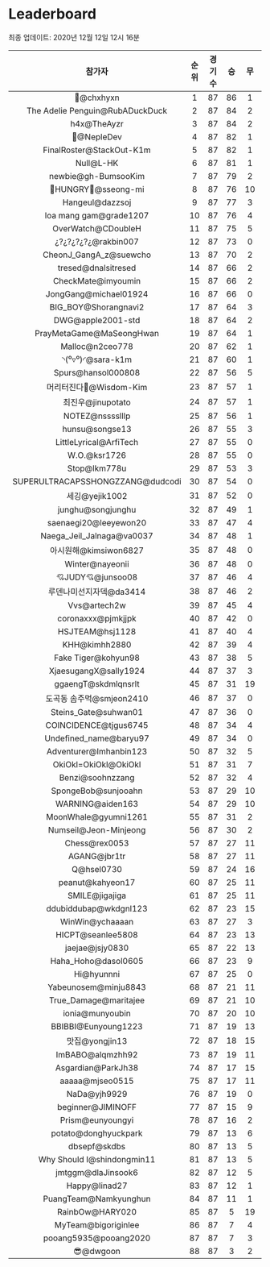 # Leaderboard
최종 업데이트: 2020년 12월 12일 12시 16분




| 참가자 | 순위 | 경기수 | 승 | 무 | 패 | 승점 |
|:---:|:---:|:---:|:---:|:---:|:---:|:---:|
| 👑@chxhyxn | 1 | 87 | 86 | 1 | 0 | 259 |
| The Adelie Penguin@RubADuckDuck | 2 | 87 | 84 | 2 | 1 | 254 |
| h4x@TheAyzr | 3 | 87 | 84 | 2 | 1 | 254 |
| 🥈@NepleDev | 4 | 87 | 82 | 1 | 4 | 247 |
| FinalRoster@StackOut-K1m | 5 | 87 | 82 | 1 | 4 | 247 |
| Null@L-HK | 6 | 87 | 81 | 1 | 5 | 244 |
| newbie@gh-BumsooKim | 7 | 87 | 79 | 2 | 6 | 239 |
| 🍗HUNGRY🍗@sseong-mi | 8 | 87 | 76 | 10 | 1 | 238 |
| Hangeul@dazzsoj | 9 | 87 | 77 | 3 | 7 | 234 |
| loa mang gam@grade1207 | 10 | 87 | 76 | 4 | 7 | 232 |
| OverWatch@CDoubleH | 11 | 87 | 75 | 5 | 7 | 230 |
| ¿?¿?¿?¿?¿@rakbin007 | 12 | 87 | 73 | 0 | 14 | 219 |
| CheonJ_GangA_z@suewcho | 13 | 87 | 70 | 2 | 15 | 212 |
| tresed@dnalsitresed | 14 | 87 | 66 | 2 | 19 | 200 |
| CheckMate@imyoumin | 15 | 87 | 66 | 2 | 19 | 200 |
| JongGang@michael01924 | 16 | 87 | 66 | 0 | 21 | 198 |
| BIG_BOY@Shorangnavi2 | 17 | 87 | 64 | 3 | 20 | 195 |
| DWG@apple2001-std | 18 | 87 | 64 | 2 | 21 | 194 |
| PrayMetaGame@MaSeongHwan | 19 | 87 | 64 | 1 | 22 | 193 |
| Malloc@n2ceo778 | 20 | 87 | 62 | 1 | 24 | 187 |
| ◝(⁰▿⁰)◜@sara-k1m | 21 | 87 | 60 | 1 | 26 | 181 |
| Spurs@hansol000808 | 22 | 87 | 56 | 5 | 26 | 173 |
| 머리터진다🤯@Wisdom-Kim | 23 | 87 | 57 | 1 | 29 | 172 |
| 최진우@jinupotato | 24 | 87 | 57 | 1 | 29 | 172 |
| NOTEZ@nsssslllp | 25 | 87 | 56 | 1 | 30 | 169 |
| hunsu@songse13 | 26 | 87 | 55 | 3 | 29 | 168 |
| LittleLyrical@ArfiTech | 27 | 87 | 55 | 0 | 32 | 165 |
| W.O.@ksr1726 | 28 | 87 | 55 | 0 | 32 | 165 |
| Stop@lkm778u | 29 | 87 | 53 | 3 | 31 | 162 |
| SUPERULTRACAPSSHONGZZANG@dudcodi | 30 | 87 | 54 | 0 | 33 | 162 |
| 세깅@yejik1002 | 31 | 87 | 52 | 0 | 35 | 156 |
| junghu@songjunghu | 32 | 87 | 49 | 1 | 37 | 148 |
| saenaegi20@leeyewon20 | 33 | 87 | 47 | 4 | 36 | 145 |
| Naega_Jeil_Jalnaga@va0037 | 34 | 87 | 48 | 1 | 38 | 145 |
| 아시원해@kimsiwon6827 | 35 | 87 | 48 | 0 | 39 | 144 |
| Winter@nayeonii | 36 | 87 | 48 | 0 | 39 | 144 |
| 💘JUDY💘@junsoo08 | 37 | 87 | 46 | 4 | 37 | 142 |
| 루덴나미선지자덱@da3414 | 38 | 87 | 46 | 2 | 39 | 140 |
| Vvs@artech2w | 39 | 87 | 45 | 4 | 38 | 139 |
| coronaxxx@pjmkjjpk | 40 | 87 | 42 | 0 | 45 | 126 |
| HSJTEAM@hsj1128 | 41 | 87 | 40 | 4 | 43 | 124 |
| KHH@kimhh2880 | 42 | 87 | 39 | 4 | 44 | 121 |
| Fake Tiger@kohyun98 | 43 | 87 | 38 | 5 | 44 | 119 |
| XjaesugangX@sally1924 | 44 | 87 | 37 | 3 | 47 | 114 |
| ggaengT@skdmlqnsrlt | 45 | 87 | 31 | 19 | 37 | 112 |
| 도곡동 솜주먹@smjeon2410 | 46 | 87 | 37 | 0 | 50 | 111 |
| Steins_Gate@suhwan01 | 47 | 87 | 36 | 0 | 51 | 108 |
| COINCIDENCE@tjgus6745 | 48 | 87 | 34 | 4 | 49 | 106 |
| Undefined_name@baryu97 | 49 | 87 | 34 | 0 | 53 | 102 |
| Adventurer@Imhanbin123 | 50 | 87 | 32 | 5 | 50 | 101 |
| OkiOkl=OkiOkl@OkiOkl | 51 | 87 | 31 | 7 | 49 | 100 |
| Benzi@soohnzzang | 52 | 87 | 32 | 4 | 51 | 100 |
| SpongeBob@sunjooahn | 53 | 87 | 29 | 10 | 48 | 97 |
| WARNING@aiden163 | 54 | 87 | 29 | 10 | 48 | 97 |
| MoonWhale@gyumni1261 | 55 | 87 | 31 | 2 | 54 | 95 |
| Numseil@Jeon-Minjeong | 56 | 87 | 30 | 2 | 55 | 92 |
| Chess@rex0053 | 57 | 87 | 27 | 11 | 49 | 92 |
| AGANG@jbr1tr | 58 | 87 | 27 | 11 | 49 | 92 |
| Q@hsel0730 | 59 | 87 | 24 | 16 | 47 | 88 |
| peanut@kahyeon17 | 60 | 87 | 25 | 11 | 51 | 86 |
| SMILE@jigajiga | 61 | 87 | 25 | 11 | 51 | 86 |
| ddubiddubap@wkdgnl123 | 62 | 87 | 23 | 15 | 49 | 84 |
| WinWin@ychaaaan | 63 | 87 | 27 | 3 | 57 | 84 |
| HICPT@seanlee5808 | 64 | 87 | 23 | 13 | 51 | 82 |
| jaejae@jsjy0830 | 65 | 87 | 22 | 13 | 52 | 79 |
| Haha_Hoho@dasol0605 | 66 | 87 | 23 | 9 | 55 | 78 |
| Hi@hyunnni | 67 | 87 | 25 | 0 | 62 | 75 |
| Yabeunosem@minju8843 | 68 | 87 | 21 | 11 | 55 | 74 |
| True_Damage@maritajee | 69 | 87 | 21 | 10 | 56 | 73 |
| ionia@munyoubin | 70 | 87 | 20 | 10 | 57 | 70 |
| BBIBBI@Eunyoung1223 | 71 | 87 | 19 | 13 | 55 | 70 |
| 맛집@yongjin13 | 72 | 87 | 18 | 15 | 54 | 69 |
| ImBABO@alqmzhh92 | 73 | 87 | 19 | 11 | 57 | 68 |
| Asgardian@ParkJh38 | 74 | 87 | 17 | 15 | 55 | 66 |
| aaaaa@mjseo0515 | 75 | 87 | 17 | 11 | 59 | 62 |
| NaDa@yjh9929 | 76 | 87 | 19 | 0 | 68 | 57 |
| beginner@JIMINOFF | 77 | 87 | 15 | 9 | 63 | 54 |
| Prism@eunyoungyi | 78 | 87 | 16 | 2 | 69 | 50 |
| potato@donghyuckpark | 79 | 87 | 13 | 6 | 68 | 45 |
| dbsepf@skdbs | 80 | 87 | 13 | 5 | 69 | 44 |
| Why Should I@shindongmin11 | 81 | 87 | 13 | 5 | 69 | 44 |
| jmtggm@dlaJinsook6 | 82 | 87 | 12 | 5 | 70 | 41 |
| Happy@linad27 | 83 | 87 | 12 | 1 | 74 | 37 |
| PuangTeam@Namkyunghun | 84 | 87 | 11 | 1 | 75 | 34 |
| RainbOw@HARY020 | 85 | 87 | 5 | 19 | 63 | 34 |
| MyTeam@bigoriginlee | 86 | 87 | 7 | 4 | 76 | 25 |
| pooang5935@pooang2020 | 87 | 87 | 7 | 3 | 77 | 24 |
| 😎@dwgoon | 88 | 87 | 3 | 2 | 82 | 11 |